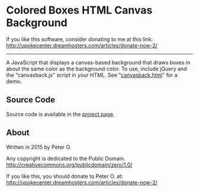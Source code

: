 Colored Boxes HTML Canvas Background
====

If you like this software, consider donating to me at this link: http://upokecenter.dreamhosters.com/articles/donate-now-2/

----

A JavaScript that displays a canvas-based background that draws boxes in about the same
color as the background color.  To use, include jQuery and the "canvasback.js" script in your
HTML.  See "[canvasback.html](http://peteroupc.github.io/canvasback/canvasback.html)" for a demo.

Source Code
---------
Source code is available in the [project page](https://github.com/peteroupc/canvasback).

About
-----------

Written in 2015 by Peter O.

Any copyright is dedicated to the Public Domain.
http://creativecommons.org/publicdomain/zero/1.0/

If you like this, you should donate to Peter O.
at: http://upokecenter.dreamhosters.com/articles/donate-now-2/
